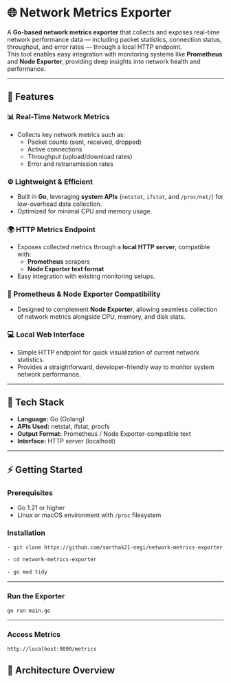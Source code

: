 # 🌐 Network Metrics Exporter

A **Go-based network metrics exporter** that collects and exposes real-time network performance data — including packet statistics, connection status, throughput, and error rates — through a local HTTP endpoint.  
This tool enables easy integration with monitoring systems like **Prometheus** and **Node Exporter**, providing deep insights into network health and performance.

---

## 🚀 Features

### 📊 Real-Time Network Metrics
- Collects key network metrics such as:
  - Packet counts (sent, received, dropped)
  - Active connections
  - Throughput (upload/download rates)
  - Error and retransmission rates

### ⚙️ Lightweight & Efficient
- Built in **Go**, leveraging **system APIs** (`netstat`, `ifstat`, and `/proc/net/`) for low-overhead data collection.  
- Optimized for minimal CPU and memory usage.

### 🌍 HTTP Metrics Endpoint
- Exposes collected metrics through a **local HTTP server**, compatible with:
  - **Prometheus** scrapers
  - **Node Exporter text format**
- Easy integration with existing monitoring setups.

### 🧩 Prometheus & Node Exporter Compatibility
- Designed to complement **Node Exporter**, allowing seamless collection of network metrics alongside CPU, memory, and disk stats.

### 💻 Local Web Interface
- Simple HTTP endpoint for quick visualization of current network statistics.  
- Provides a straightforward, developer-friendly way to monitor system network performance.

---


## 🧰 Tech Stack

- **Language:** Go (Golang)  
- **APIs Used:** netstat, ifstat, procfs  
- **Output Format:** Prometheus / Node Exporter-compatible text  
- **Interface:** HTTP server (localhost)

---

## ⚡ Getting Started

### Prerequisites
- Go 1.21 or higher
- Linux or macOS environment with `/proc` filesystem

### Installation
```bash
- git clone https://github.com/sarthak21-negi/network-metrics-exporter.git

- cd network-metrics-exporter

- go mod tidy

```

---

### Run the Exporter
```bash
go run main.go
```

---

### Access Metrics
```bash
http://localhost:9090/metrics
```
## 🧠 Architecture Overview

